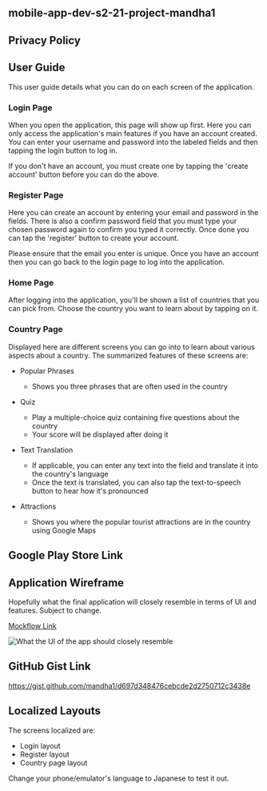 ## mobile-app-dev-s2-21-project-mandha1

## Privacy Policy

## User Guide

This user guide details what you can do on each screen of the application.

### Login Page

When you open the application, this page will show up first. Here you can only access the application's
main features if you have an account created. You can enter your username and password into the labeled
fields and then tapping the login button to log in.

If you don't have an account, you must create one by tapping the 'create account' button before you can
do the above.

### Register Page

Here you can create an account by entering your email and password in the fields. There is also a confirm
password field that you must type your chosen password again to confirm you typed it correctly. Once
done you can tap the 'register' button to create your account.

Please ensure that the email you enter is unique. Once you have an account then you can go back to the
login page to log into the application.

### Home Page

After logging into the application, you'll be shown a list of countries that you can pick from. Choose
the country you want to learn about by tapping on it.

### Country Page

Displayed here are different screens you can go into to learn about various aspects about a country.
The summarized features of these screens are:

* Popular Phrases
  * Shows you three phrases that are often used in the country
  
* Quiz
  * Play a multiple-choice quiz containing five questions about the country
  * Your score will be displayed after doing it

* Text Translation
  * If applicable, you can enter any text into the field and translate it into the country's language
  * Once the text is translated, you can also tap the text-to-speech button to hear how it's pronounced
  
* Attractions
  * Shows you where the popular tourist attractions are in the country using Google Maps

## Google Play Store Link

## Application Wireframe

Hopefully what the final application will closely resemble in terms of UI and features. Subject to change.

[Mockflow Link](https://wireframepro.mockflow.com/view/M36724c129b54f73ba7fb99e42548bc5c1628541686355)

![What the UI of the app should closely resemble](https://i.imgur.com/wo0PbRs.png)

## GitHub Gist Link

https://gist.github.com/mandha1/d697d348476cebcde2d2750712c3438e

## Localized Layouts

The screens localized are:

* Login layout
* Register layout
* Country page layout

Change your phone/emulator's language to Japanese to test it out.

